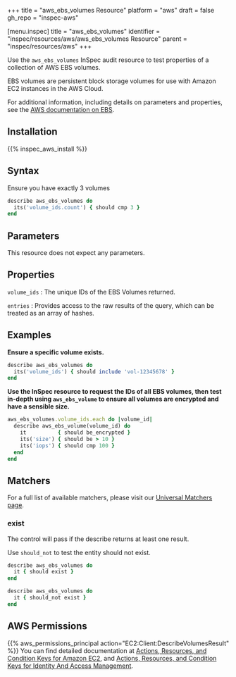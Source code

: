 +++
title = "aws_ebs_volumes Resource"
platform = "aws"
draft = false
gh_repo = "inspec-aws"

[menu.inspec]
title = "aws_ebs_volumes"
identifier = "inspec/resources/aws/aws_ebs_volumes Resource"
parent = "inspec/resources/aws"
+++

Use the `aws_ebs_volumes` InSpec audit resource to test properties of a collection of AWS EBS volumes.

EBS volumes are persistent block storage volumes for use with Amazon EC2 instances in the AWS Cloud.

For additional information, including details on parameters and properties, see the [AWS documentation on EBS](https://docs.aws.amazon.com/AWSEC2/latest/UserGuide/AmazonEBS.html).

## Installation

{{% inspec_aws_install %}}

## Syntax

 Ensure you have exactly 3 volumes

```ruby
describe aws_ebs_volumes do
  its('volume_ids.count') { should cmp 3 }
end
```

## Parameters

This resource does not expect any parameters.

## Properties

`volume_ids`
: The unique IDs of the EBS Volumes returned.

`entries`
: Provides access to the raw results of the query, which can be treated as an array of hashes.

## Examples

**Ensure a specific volume exists.**

```ruby
describe aws_ebs_volumes do
  its('volume_ids') { should include 'vol-12345678' }
end
```

**Use the InSpec resource to request the IDs of all EBS volumes, then test in-depth using `aws_ebs_volume` to ensure all volumes are encrypted and have a sensible size.**

```ruby
aws_ebs_volumes.volume_ids.each do |volume_id|
  describe aws_ebs_volume(volume_id) do
    it          { should be_encrypted }
    its('size') { should be > 10 }
    its('iops') { should cmp 100 }
  end
end
```


## Matchers

For a full list of available matchers, please visit our [Universal Matchers page](https://www.inspec.io/docs/reference/matchers/).

### exist

The control will pass if the describe returns at least one result.

Use `should_not` to test the entity should not exist.

```ruby
describe aws_ebs_volumes do
  it { should exist }
end
```

```ruby
describe aws_ebs_volumes do
  it { should_not exist }
end
```

## AWS Permissions

{{% aws_permissions_principal action="EC2:Client:DescribeVolumesResult" %}}
You can find detailed documentation at [Actions, Resources, and Condition Keys for Amazon EC2](https://docs.aws.amazon.com/IAM/latest/UserGuide/list_amazonec2.html), and [Actions, Resources, and Condition Keys for Identity And Access Management](https://docs.aws.amazon.com/IAM/latest/UserGuide/list_identityandaccessmanagement.html).
